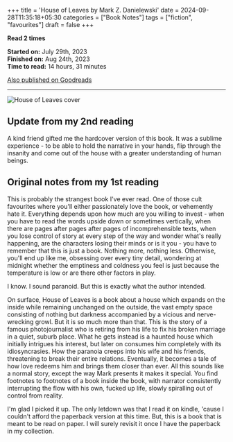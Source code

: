 +++
title = 'House of Leaves by Mark Z. Danielewski'
date = 2024-09-28T11:35:18+05:30
categories = ["Book Notes"]
tags = ["fiction", "favourites"]
draft = false
+++

**Read 2 times**

**Started on:** July 29th, 2023  
**Finished on:** Aug 24th, 2023  
**Time to read:** 14 hours, 31 minutes

[Also published on Goodreads](https://www.goodreads.com/review/show/1736892374)

------------------------------------

![House of Leaves cover](https://static.siddharthagolu.com/sid-website-assets/house-of-leaves.webp "House of Leaves cover")

## Update from my 2nd reading

A kind friend gifted me the hardcover version of this book. It was a sublime experience - to be able to hold the narrative in your hands, flip through the insanity and come out of the house with a greater understanding of human beings.

## Original notes from my 1st reading

This is probably the strangest book I've ever read. One of those cult favourites where you'll either passionately love the book, or vehemently hate it. Everything depends upon how much are you willing to invest - when you have to read the words upside down or sometimes vertically, when there are pages after pages after pages of incomprehensible texts, when you lose control of story at every step of the way and wonder what's really happening, are the characters losing their minds or is it you - you have to remember that this is just a book. Nothing more, nothing less. Otherwise, you'll end up like me, obsessing over every tiny detail, wondering at midnight whether the emptiness and coldness you feel is just because the temperature is low or are there other factors in play. 

I know. I sound paranoid. But this is exactly what the author intended.

On surface, House of Leaves is a book about a house which expands on the inside while remaining unchanged on the outside, the vast empty space consisting of nothing but darkness accompanied by a vicious and nerve-wrecking growl. But it is so much more than that. This is the story of a famous photojournalist who is retiring from his life to fix his broken marriage in a quiet, suburb place. What he gets instead is a haunted house which initially intrigues his interest, but later on consumes him completely with its idiosyncrasies. How the paranoia creeps into his wife and his friends, threatening to break their entire relations. Eventually, it becomes a tale of how love redeems him and brings them closer than ever. All this sounds like a normal story, except the way Mark presents it makes it special. You find footnotes to footnotes of a book inside the book, with narrator consistently interrupting the flow with his own, fucked up life, slowly spiralling out of control from reality.

I'm glad I picked it up. The only letdown was that I read it on kindle, 'cause I couldn't afford the paperback version at this time. But, this is a book that is meant to be read on paper. I will surely revisit it once I have the paperback in my collection.
